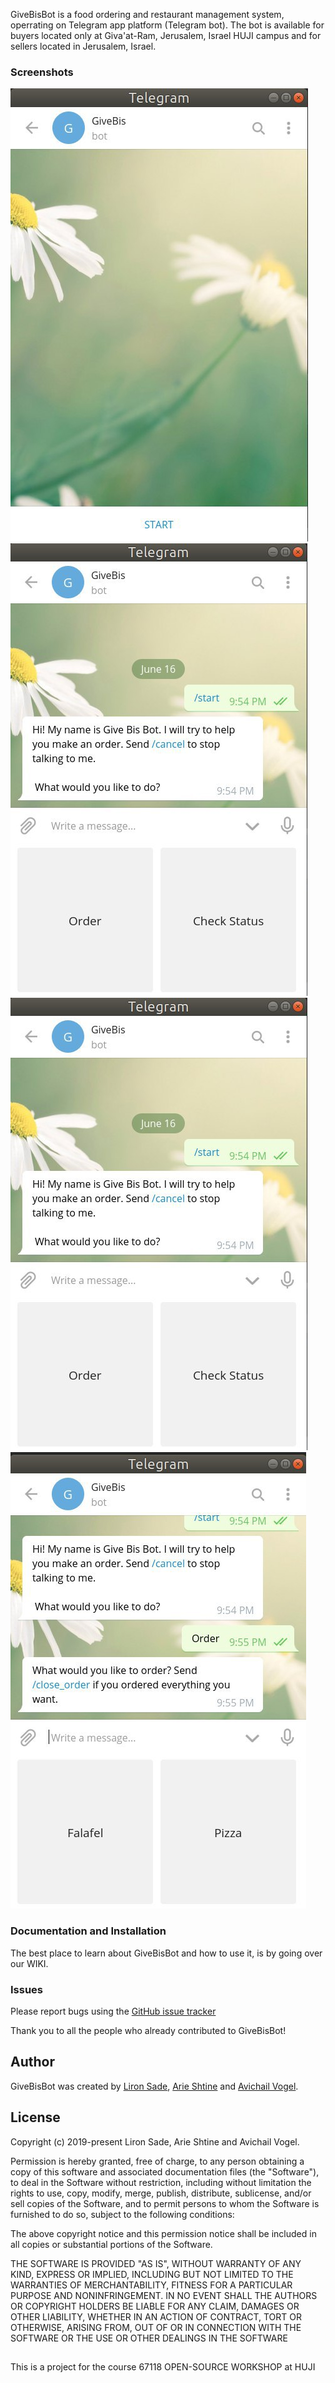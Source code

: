 GiveBisBot is a food ordering and restaurant management system, operrating on Telegram app platform (Telegram bot). The bot is available for buyers located only at Giva'at-Ram, Jerusalem, Israel HUJI campus and for sellers located in Jerusalem, Israel.

### Screenshots
![screenshot1](screenshots/start.jpg?raw=true "start")
![screenshot2](screenshots/1.jpg?raw=true "welcome msg")
![screenshot1](screenshots/2.jpg?raw=true "close order")
![screenshot2](screenshots/3.jpg?raw=true "thank you")

### Documentation and Installation
The best place to learn about GiveBisBot and how to use it, is by going over our WIKI.

### Issues
Please report bugs using the [GitHub issue tracker](https://github.cs.huji.ac.il/liron/GiveBisBot/issues)

Thank you to all the people who already contributed to GiveBisBot!

## Author
GiveBisBot was created by [Liron Sade](https://github.cs.huji.ac.il/liron), [Arie Shtine](https://github.cs.huji.ac.il/arie-shtine) and [Avichail Vogel](https://github.cs.huji.ac.il/avichail).

## License
Copyright (c) 2019-present Liron Sade, Arie Shtine and Avichail Vogel.

Permission is hereby granted, free of charge, to any person obtaining a copy of this software and associated documentation files (the "Software"), to deal in the Software without restriction, including without limitation the rights to use, copy, modify, merge, publish, 
distribute, sublicense, and/or sell copies of the Software, and to permit persons to whom the Software is furnished to do so, subject to 
the following conditions:

The above copyright notice and this permission notice shall be included in all copies or substantial portions of the Software.

THE SOFTWARE IS PROVIDED "AS IS", WITHOUT WARRANTY OF ANY KIND, EXPRESS OR IMPLIED, INCLUDING BUT NOT LIMITED TO THE WARRANTIES OF 
MERCHANTABILITY, FITNESS FOR A PARTICULAR PURPOSE AND NONINFRINGEMENT. IN NO EVENT SHALL THE AUTHORS OR COPYRIGHT HOLDERS BE LIABLE FOR ANY CLAIM, DAMAGES OR OTHER LIABILITY, WHETHER IN AN ACTION OF CONTRACT, TORT OR OTHERWISE, ARISING FROM, OUT OF OR IN CONNECTION WITH THE 
SOFTWARE OR THE USE OR OTHER DEALINGS IN THE SOFTWARE

##

This is a project for the course 67118 OPEN-SOURCE WORKSHOP at HUJI
